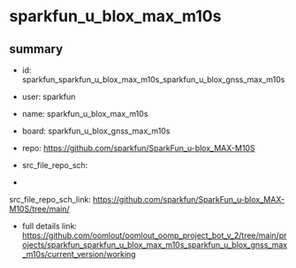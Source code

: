 # sparkfun_u_blox_max_m10s
 
## summary 
* id: sparkfun_sparkfun_u_blox_max_m10s_sparkfun_u_blox_gnss_max_m10s
* user: sparkfun
* name: sparkfun_u_blox_max_m10s
* board: sparkfun_u_blox_gnss_max_m10s
* repo: https://github.com/sparkfun/SparkFun_u-blox_MAX-M10S



* src_file_repo_sch: 
*
 src_file_repo_sch_link: https://github.com/sparkfun/SparkFun_u-blox_MAX-M10S/tree/main/
* full details link: https://github.com/oomlout/oomlout_oomp_project_bot_v_2/tree/main/projects/sparkfun_sparkfun_u_blox_max_m10s_sparkfun_u_blox_gnss_max_m10s/current_version/working  






